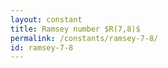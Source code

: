```yaml
---
layout: constant
title: Ramsey number $R(7,8)$
permalink: /constants/ramsey-7-8/
id: ramsey-7-8
---
```

